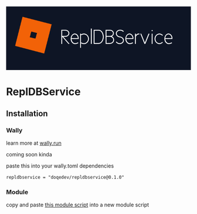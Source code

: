 ![just the icon banner](rdbs.png)
# ReplDBService

## Installation
### Wally
learn more at [wally.run](https://wally.run)

coming soon kinda

paste this into your wally.toml dependencies

```
repldbservice = "doqedev/repldbservice@0.1.0"
```

### Module
copy and paste [this module script](src/init.lua) into a new module script